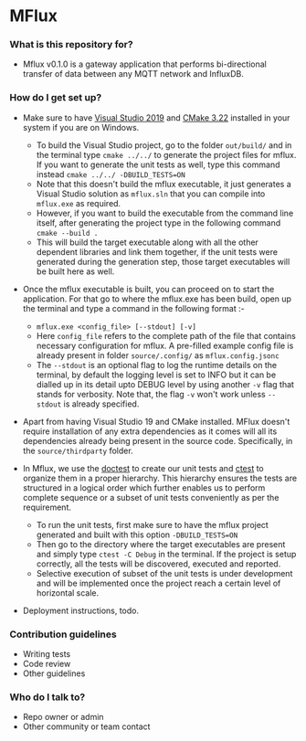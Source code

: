# MFlux #

### What is this repository for? ###

* Mflux v0.1.0 is a gateway application that performs bi-directional transfer of data between any MQTT network and InfluxDB.

### How do I get set up? ###

* Make sure to have [Visual Studio 2019](https://visualstudio.microsoft.com/vs/) and [CMake 3.22](https://cmake.org/download/) installed in your system if you are on Windows.
    - To build the Visual Studio project, go to the folder `out/build/` and in the terminal type `cmake ../../` to generate the project files for mflux. If you want to generate the unit tests as well, type this command instead `cmake ../../ -DBUILD_TESTS=ON`
    - Note that this doesn't build the mflux executable, it just generates a Visual Studio solution as `mflux.sln` that you can compile into `mflux.exe` as required. 
    - However, if you want to build the executable from the command line itself, after generating the project type in the following command `cmake --build .`
    - This will build the target executable along with all the other dependent libraries and link them together, if the unit tests were generated during the generation step, those target executables will be built here as well.
    
* Once the mflux executable is built, you can proceed on to start the application. For that go to where the mflux.exe has been build, open up the terminal and type a command in the following format :-
    -  `mflux.exe <config_file> [--stdout] [-v]`
    - Here `config_file` refers to the complete path of the file that contains necessary configuration for mflux. A pre-filled example config file is already present in folder `source/.config/` as `mflux.config.jsonc`
    - The `--stdout` is an optional flag to log the runtime details on the terminal, by default the logging level is set to INFO but it can be dialled up in its detail upto DEBUG level by using another `-v` flag that stands for verbosity. Note that, the flag `-v` won't work unless `--stdout` is already specified.

* Apart from having Visual Studio 19 and CMake installed. MFlux doesn't require installation of any extra dependencies as it comes will all its dependencies already being present in the source code. Specifically, in the `source/thirdparty` folder.

* In Mflux, we use the [doctest](https://github.com/doctest/doctest) to create our unit tests and [ctest](https://cmake.org/cmake/help/latest/manual/ctest.1.html) to organize them in a proper hierarchy. This hierarchy ensures the tests are structured in a logical order which further enables us to perform complete sequence or a subset of unit tests conveniently as per the requirement.
    - To run the unit tests, first make sure to have the mflux project generated and built with this option `-DBUILD_TESTS=ON`
    - Then go to the directory where the target executables are present and simply type `ctest -C Debug` in the terminal. If the project is setup correctly, all the tests will be discovered, executed and reported.
    - Selective execution of subset of the unit tests is under development and will be implemented once the project reach a certain level of horizontal scale.  

* Deployment instructions, todo.

### Contribution guidelines ###

* Writing tests
* Code review
* Other guidelines

### Who do I talk to? ###

* Repo owner or admin
* Other community or team contact